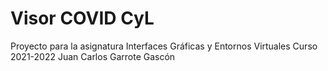 # Visor COVID CyL

Proyecto para la asignatura Interfaces Gráficas y Entornos Virtuales
Curso 2021-2022
Juan Carlos Garrote Gascón
